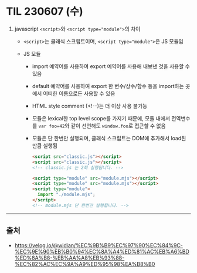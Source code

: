 # TIL 230607 (수)

1. javascript `<script>`와 `<script type="module">`의 차이

   - `<script>`는 클래식 스크립트이며, `<script type="module">`은 JS 모듈임
   - JS 모듈

     - import 예약어를 사용하여 export 예약어를 사용해 내보낸 것을 사용할 수 있음
     - default 예약어를 사용하여 export 한 변수/상수/함수 등을 import하는 곳에서 어떠한 이름으로든 사용할 수 있음
     - HTML style comment (<!--)는 더 이상 사용 불가능
     - 모듈은 lexical한 top level scope를 가지기 때문에, 모듈 내에서 전역변수를 `var foo=42`와 같이 선언해도 `window.foo`로 접근할 수 없음
     - 모듈은 단 한번만 실행되며, 클래식 스크립트는 DOM에 추가해서 load된 만큼 실행됨

       ```html
       <script src="classic.js"></script>
       <script src="classic.js"></script>
       <!-- classic.js 는 2회 실행됩니다. -->

       <script type="module" src="module.mjs"></script>
       <script type="module" src="module.mjs"></script>
       <script type="module">
         import "./module.mjs";
       </script>
       <!-- module.mjs 단 한번만 실행됩니다. -->
       ```

---

## 출처

- https://velog.io/@widian/%EC%9B%B9%EC%97%90%EC%84%9C-%EC%9E%90%EB%B0%94%EC%8A%A4%ED%81%AC%EB%A6%BD%ED%8A%B8-%EB%AA%A8%EB%93%88-%EC%82%AC%EC%9A%A9%ED%95%98%EA%B8%B0
